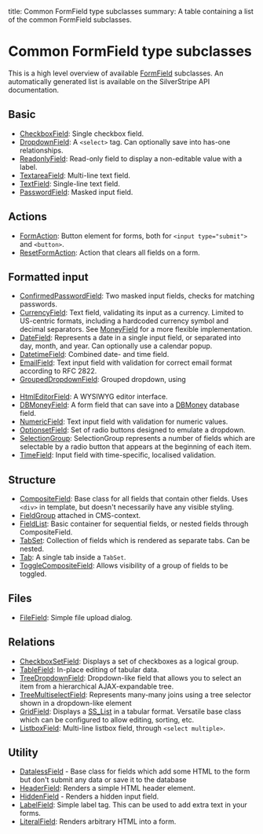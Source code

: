 title: Common FormField type subclasses
summary: A table containing a list of the common FormField subclasses.

# Common FormField type subclasses

This is a high level overview of available [FormField](api:SilverStripe\Forms\FormField) subclasses. An automatically generated list is available 
on the SilverStripe API documentation.

## Basic

 * [CheckboxField](api:SilverStripe\Forms\CheckboxField): Single checkbox field.
 * [DropdownField](api:SilverStripe\Forms\DropdownField): A `<select>` tag. Can optionally save into has-one relationships.
 * [ReadonlyField](api:SilverStripe\Forms\ReadonlyField): Read-only field to display a non-editable value with a label.
 * [TextareaField](api:SilverStripe\Forms\TextareaField): Multi-line text field.
 * [TextField](api:SilverStripe\Forms\TextField): Single-line text field.
 * [PasswordField](api:SilverStripe\Forms\PasswordField): Masked input field.

## Actions

 * [FormAction](api:SilverStripe\Forms\FormAction): Button element for forms, both for `<input type="submit">` and `<button>`.
 * [ResetFormAction](api:ResetFormAction): Action that clears all fields on a form.

## Formatted input

 * [ConfirmedPasswordField](api:SilverStripe\Forms\ConfirmedPasswordField): Two masked input fields, checks for matching passwords.
 * [CurrencyField](api:SilverStripe\Forms\CurrencyField): Text field, validating its input as a currency. Limited to US-centric formats, including a hardcoded currency symbol and decimal separators. 
 See [MoneyField](api:SilverStripe\Forms\MoneyField) for a more flexible implementation.
 * [DateField](api:SilverStripe\Forms\DateField): Represents a date in a single input field, or separated into day, month, and year. Can optionally use a calendar popup.
 * [DatetimeField](api:SilverStripe\Forms\DatetimeField): Combined date- and time field.
 * [EmailField](api:SilverStripe\Forms\EmailField): Text input field with validation for correct email format according to RFC 2822.
 * [GroupedDropdownField](api:SilverStripe\Forms\GroupedDropdownField): Grouped dropdown, using <optgroup> tags.
 * [HtmlEditorField](api:SilverStripe\Forms\HTMLEditor\HtmlEditorField): A WYSIWYG editor interface.
 * [DBMoneyField](api:SilverStripe\ORM\FieldType\DBMoneyField): A form field that can save into a [DBMoney](api:SilverStripe\ORM\FieldType\DBMoney) database field.
 * [NumericField](api:SilverStripe\Forms\NumericField): Text input field with validation for numeric values.
 * [OptionsetField](api:SilverStripe\Forms\OptionsetField): Set of radio buttons designed to emulate a dropdown.
 * [SelectionGroup](api:SilverStripe\Forms\SelectionGroup): SelectionGroup represents a number of fields which are selectable by a radio button that appears at the beginning of each item.
 * [TimeField](api:SilverStripe\Forms\TimeField): Input field with time-specific, localised validation.

## Structure

 * [CompositeField](api:SilverStripe\Forms\CompositeField): Base class for all fields that contain other fields. Uses `<div>` in template, but
doesn't necessarily have any visible styling.
 * [FieldGroup](api:SilverStripe\Forms\FieldGroup) attached in CMS-context.
 * [FieldList](api:SilverStripe\Forms\FieldList): Basic container for sequential fields, or nested fields through CompositeField.
 * [TabSet](api:SilverStripe\Forms\TabSet): Collection of fields which is rendered as separate tabs. Can be nested.
 * [Tab](api:SilverStripe\Forms\Tab): A single tab inside a `TabSet`.
 * [ToggleCompositeField](api:SilverStripe\Forms\ToggleCompositeField): Allows visibility of a group of fields to be toggled.

## Files

 * [FileField](api:SilverStripe\Forms\FileField): Simple file upload dialog.

## Relations

 * [CheckboxSetField](api:SilverStripe\Forms\CheckboxSetField): Displays a set of checkboxes as a logical group.
 * [TableField](api:TableField): In-place editing of tabular data.
 * [TreeDropdownField](api:SilverStripe\Forms\TreeDropdownField): Dropdown-like field that allows you to select an item from a hierarchical AJAX-expandable tree.
 * [TreeMultiselectField](api:SilverStripe\Forms\TreeMultiselectField): Represents many-many joins using a tree selector shown in a dropdown-like element
 * [GridField](api:SilverStripe\Forms\GridField\GridField): Displays a [SS_List](api:SilverStripe\ORM\SS_List) in a tabular format. Versatile base class which can be configured to allow editing, sorting, etc.
 * [ListboxField](api:SilverStripe\Forms\ListboxField): Multi-line listbox field, through `<select multiple>`.


## Utility

 * [DatalessField](api:SilverStripe\Forms\DatalessField) - Base class for fields which add some HTML to the form but don't submit any data or
save it to the database
 * [HeaderField](api:SilverStripe\Forms\HeaderField): Renders a simple HTML header element.
 * [HiddenField](api:SilverStripe\Forms\HiddenField) - Renders a hidden input field.
 * [LabelField](api:SilverStripe\Forms\LabelField): Simple label tag. This can be used to add extra text in your forms.
 * [LiteralField](api:SilverStripe\Forms\LiteralField): Renders arbitrary HTML into a form.
